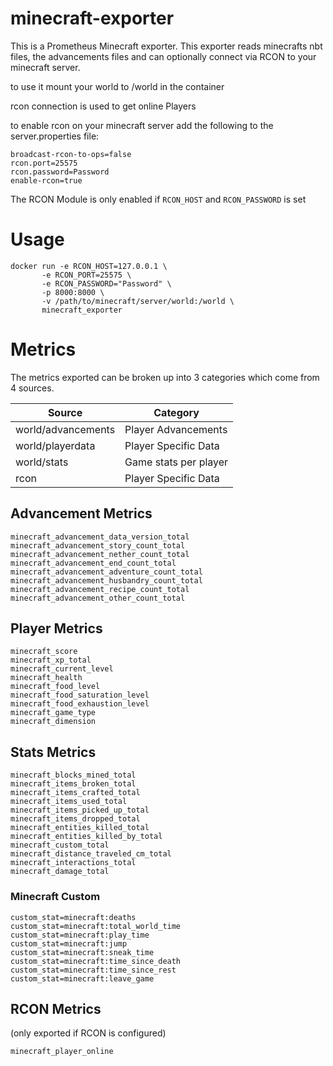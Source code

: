 # minecraft-exporter

This is a Prometheus Minecraft exporter.
This exporter reads minecrafts nbt files, the advancements files and can optionally connect via RCON to your minecraft server.

to use it mount your world to /world in the container

rcon connection is used to get online Players 

to enable rcon on your minecraft server add the following to the server.properties file:

```
broadcast-rcon-to-ops=false
rcon.port=25575
rcon.password=Password
enable-rcon=true
```

The RCON Module is only enabled if `RCON_HOST` and `RCON_PASSWORD` is set


# Usage

```
docker run -e RCON_HOST=127.0.0.1 \
	   -e RCON_PORT=25575 \
	   -e RCON_PASSWORD="Password" \
	   -p 8000:8000 \
	   -v /path/to/minecraft/server/world:/world \
	   minecraft_exporter
```

# Metrics
The metrics exported can be broken up into 3 categories which come from 4 sources.

| Source | Category |
| ------ | -------- |
| world/advancements | Player Advancements |
| world/playerdata | Player Specific Data | 
| world/stats | Game stats per player |
| rcon | Player Specific Data |

## Advancement Metrics

```
minecraft_advancement_data_version_total
minecraft_advancement_story_count_total
minecraft_advancement_nether_count_total
minecraft_advancement_end_count_total
minecraft_advancement_adventure_count_total
minecraft_advancement_husbandry_count_total
minecraft_advancement_recipe_count_total
minecraft_advancement_other_count_total
```

## Player Metrics

```
minecraft_score
minecraft_xp_total
minecraft_current_level
minecraft_health
minecraft_food_level
minecraft_food_saturation_level
minecraft_food_exhaustion_level
minecraft_game_type
minecraft_dimension
```

## Stats Metrics

```
minecraft_blocks_mined_total
minecraft_items_broken_total
minecraft_items_crafted_total
minecraft_items_used_total
minecraft_items_picked_up_total
minecraft_items_dropped_total
minecraft_entities_killed_total
minecraft_entities_killed_by_total
minecraft_custom_total
minecraft_distance_traveled_cm_total
minecraft_interactions_total
minecraft_damage_total
```

### Minecraft Custom

```
custom_stat=minecraft:deaths
custom_stat=minecraft:total_world_time
custom_stat=minecraft:play_time
custom_stat=minecraft:jump
custom_stat=minecraft:sneak_time
custom_stat=minecraft:time_since_death
custom_stat=minecraft:time_since_rest
custom_stat=minecraft:leave_game
```

## RCON Metrics

(only exported if RCON is configured)

```
minecraft_player_online
```
